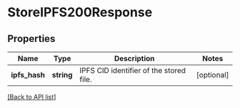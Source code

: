 # StoreIPFS200Response

## Properties

Name | Type | Description | Notes
------------ | ------------- | ------------- | -------------
**ipfs_hash** | **string** | IPFS CID identifier of the stored file. | [optional]

[[Back to API list]](../../README.md#api-endpoints)
